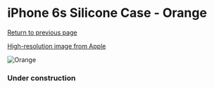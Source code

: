 # iPhone 6s Silicone Case - Orange

[Return to previous page](/iphone_6)

[High-resolution image from Apple](https://store.storeimages.cdn-apple.com/8756/as-images.apple.com/is/MKY62?wid=4500&hei=4500&fmt=png)

<div style="width: 384px"><img src="/everyphone/MKY62.png" alt="Orange"></div>

### Under construction
